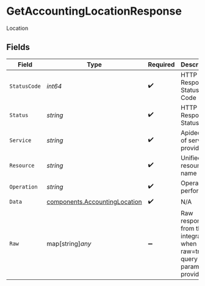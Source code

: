 # GetAccountingLocationResponse

Location


## Fields

| Field                                                                          | Type                                                                           | Required                                                                       | Description                                                                    | Example                                                                        |
| ------------------------------------------------------------------------------ | ------------------------------------------------------------------------------ | ------------------------------------------------------------------------------ | ------------------------------------------------------------------------------ | ------------------------------------------------------------------------------ |
| `StatusCode`                                                                   | *int64*                                                                        | :heavy_check_mark:                                                             | HTTP Response Status Code                                                      | 200                                                                            |
| `Status`                                                                       | *string*                                                                       | :heavy_check_mark:                                                             | HTTP Response Status                                                           | OK                                                                             |
| `Service`                                                                      | *string*                                                                       | :heavy_check_mark:                                                             | Apideck ID of service provider                                                 | xero                                                                           |
| `Resource`                                                                     | *string*                                                                       | :heavy_check_mark:                                                             | Unified API resource name                                                      | subsidiaries                                                                   |
| `Operation`                                                                    | *string*                                                                       | :heavy_check_mark:                                                             | Operation performed                                                            | one                                                                            |
| `Data`                                                                         | [components.AccountingLocation](../../models/components/accountinglocation.md) | :heavy_check_mark:                                                             | N/A                                                                            |                                                                                |
| `Raw`                                                                          | map[string]*any*                                                               | :heavy_minus_sign:                                                             | Raw response from the integration when raw=true query param is provided        |                                                                                |